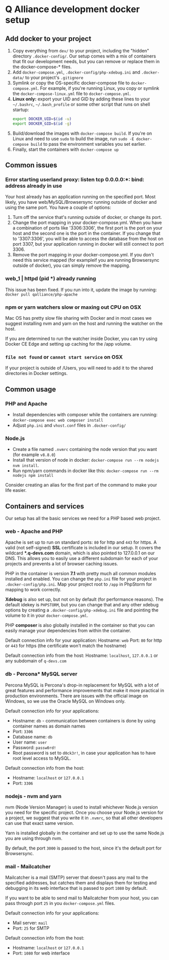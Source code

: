 # Q Alliance development docker setup

## Add docker to your project
1. Copy everything from `dev/` to your project, including the "hidden" directory `.docker-config/`. Our setup comes with a mix of containers that fit our development needs, but you can remove or replace them in the docker-compose-* files.
1. Add `docker-compose.yml`, `.docker-config/php-xdebug.ini` and `.docker-data/` to your project's `.gitignore`
1. Symlink or copy the OS-specific docker-compose file to `docker-compose.yml`. For example, if you're running Linux, you copy or symlink the `docker-compose-linux.yml` file to `docker-compose.yml`.
1. __Linux only:__ export your UID and GID by adding these lines to your `~/.bashrc`, `~/.bash_profile` or some other script that runs on shell startup:
    ```bash
    export DOCKER_UID=$(id -u)
    export DOCKER_GID=$(id -g)
    ```
1. Build/download the images with `docker-compose build`. If you're on Linux and need to use `sudo` to build the image, run `sudo -E docker-compose build` to pass the environment variables you set earlier.
1. Finally, start the containers with `docker-compose up`

## Common issues

### Error starting userland proxy: listen tcp 0.0.0.0:*: bind: address already in use
Your host already has an application running on the specified port. Most likely, you have web/MySQL/Browsersync running outside of docker and using the same port. You have a couple of options:
1. Turn off the service that's running outside of docker, or change its port.
1. Change the port mapping in your docker-compose.yml. When you have a combination of ports like '3306:3306', the first port is the port on your host and the second one is the port in the container. If you change that to '3307:3306', you will be able to access the database from the host on port 3307, but your application running in docker will still connect to port 3306.
1. Remove the port mapping in your docker-compose.yml. If you don't need this service mapped (for exampleif you are running Browsersync outside of docker), you can simply remove the mapping.

### web_1 | httpd (pid *) already running
This issue has been fixed. If you run into it, update the image by running: `docker pull qalliance/php-apache`

### npm or yarn watchers slow or maxing out CPU on OSX
Mac OS has pretty slow file sharing with Docker and in most cases we suggest installing nvm and yarn on the host and running the watcher on the host.

If you are determined to run the watcher inside Docker, you can try using Docker CE Edge and setting up caching for the /app volume.

### `file not found` or `cannot start service` on OSX
If your project is outside of /Users, you will need to add it to the shared directories in Docker settings.

## Common usage

### PHP and Apache
  * Install dependencies with composer while the containers are running: `docker-compose exec web composer install`
  * Adjust `php.ini` and `vhost.conf` files in `.docker-config/`

### Node.js
  * Create a file named `.nvmrc` containing the node version that you want (for example `v8.8.0`)
  * Install that version of node in docker: `docker-compose run --rm nodejs nvm install`.
  * Run npm/yarn commands in docker like this: `docker-compose run --rm nodejs npm install`

Consider creating an alias for the first part of the command to make your life easier.

## Containers and services
Our setup has all the basic services we need for a PHP based web project.

### web - Apache and PHP
Apache is set up to run on standard ports: `80` for http and `443` for https. A valid (not self-signed) __SSL__ certificate is included in our setup. It covers the wildcard __*.q-devs.com__ domain, which is also pointed to 127.0.0.1 on our DNS. This allows you to easily use a different subdomain for each of your projects and prevents a lot of browser caching issues.

PHP in the container is version __7.1__ with pretty much all common modules installed and enabled. You can change the `php.ini` file for your project in `.docker-config/php.ini`. Map your project root to `/app` in PhpStorm for mapping to work correctly.

__Xdebug__ is also set up, but not on by default (for performance reasons). The default idekey is `PHPSTORM`, but you can change that and any other xdebug options by creating a `.docker-config/php-xdebug.ini` file and pointing the volume to it in your `docker-compose.yml`.

PHP __composer__ is also globally installed in the container so that you can easily manage your dependencies from within the container.

Default connection info for your application:
Hostname: `web`
Port: `80` for http or `443` for https (the certificate won't match the hostname)

Default connection info from the host:
Hostname: `localhost`, `127.0.0.1` or any subdomain of `q-devs.com`

### db - Percona* MySQL server
Percona MySQL is Percona's drop-in replacement for MySQL with a lot of great features and performance improvements that make it more practical in production environments. There are issues with the official image on Windows, so we use the Oracle MySQL on Windows only.

Default connection info for your applications:
  * Hostname: `db` - communication between containers is done by using container names as domain names
  * Port: `3306`
  * Database name: `db`
  * User name: `user`
  * Password: `passw0rd!`
  * Root password is set to `d0ck3r!`, in case your application has to have root level access to MySQL.

Default connection info from the host:
  * Hostname: `localhost` or `127.0.0.1`
  * Port: `3306`

### nodejs - nvm and yarn
nvm (Node Version Manager) is used to install whichever Node.js version you need for the specific project. Once you choose your Node.js version for a project, we suggest that you write it in `.nvmrc`, so that all other developers can use that exact same version.

Yarn is installed globally in the container and set up to use the same Node.js you are using through nvm.

By default, the port `3000` is passed to the host, since it's the default port for Browsersync.

### mail - Mailcatcher
Mailcatcher is a mail (SMTP) server that doesn't pass any mail to the specified addresses, but catches them and displays them for testing and debugging in its web interface that is passed to port `1080` by default.

If you want to be able to send mail to Mailcatcher from your host, you can pass through port `25` in you `docker-compose.yml` files.

Default connection info for your applications:
  * Mail server: `mail`
  * Port: `25` for SMTP

Default connection info from the host:
  * Hostname: `localhost` or `127.0.0.1`
  * Port: `1080` for web interface
